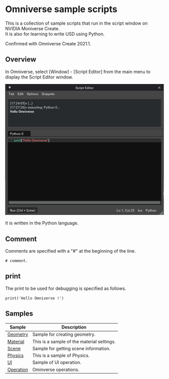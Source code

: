 # Omniverse sample scripts

This is a collection of sample scripts that run in the script window on NVIDIA Moniverse Create.     
It is also for learning to write USD using Python.     

Confirmed with Omniverse Create 2021.1.    

## Overview

In Omniverse, select [Window] - [Script Editor] from the main menu to display the Script Editor window.     

![omniverse_script_editor_01.png](./images/omniverse_script_editor_01.png)    

It is written in the Python language.    

## Comment

Comments are specified with a "#" at the beginning of the line.     
```
# comment.
```

## print

The print to be used for debugging is specified as follows.     
```
print('Hello Omniverse !')
```

## Samples

|Sample|Description|     
|---|---|     
|[Geometry](./Geometry/readme.md)|Sample for creating geometry.|    
|[Material](./Material/readme.md)|This is a sample of the material settings.|    
|[Scene](./Scene/readme.md)|Sample for getting scene information.|    
|[Physics](./Physics/readme.md)|This is a sample of Physics.|    
|[UI](./UI/readme.md)|Sample of UI operation.|    
|[Operation](./Operation/readme.md)|Ominverse operations.|    

